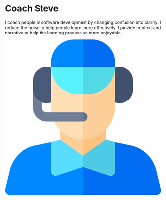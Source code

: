 # Coach Steve

I coach people in software development by changing confusion into clarity. I reduce the noise to help people learn more effectively. I provide context and narrative to help the learning process be more enjoyable.


<img src="https://github.com/stevebrownlee/stevebrownlee/raw/master/images/coach.png" align="right" />
